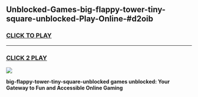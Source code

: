 
## Unblocked-Games-big-flappy-tower-tiny-square-unblocked-Play-Online-#d2oib
<h3>
<a href="https://premium.freeplayer.one?title=big-flappy-tower-tiny-square-unblocked&ref=27F">CLICK TO PLAY</a></h3>
<hr>

<h3>
<a href="https://premium.freeplayer.one?title=big-flappy-tower-tiny-square-unblocked&ref=27F">CLICK 2 PLAY</a>
  
</h3>

<a href="https://premium.freeplayer.one?title=big-flappy-tower-tiny-square-unblocked&ref=27F"><img src="https://clearcache.store/games.png"></a>


**big-flappy-tower-tiny-square-unblocked games unblocked: Your Gateway to Fun and Accessible Online Gaming**
